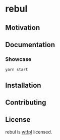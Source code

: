 # rebul

## Motivation


## Documentation

### Showcase

```ssh
yarn start
```

## Installation

## Contributing

## License

rebul is [wtfpl](http://www.wtfpl.net/) licensed.
